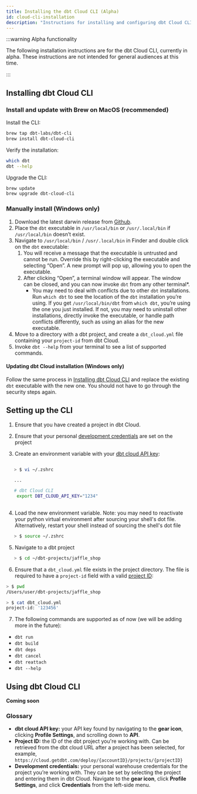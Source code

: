 ```yaml
---
title: Installing the dbt Cloud CLI (Alpha)
id: cloud-cli-installation
description: "Instructions for installing and configuring dbt Cloud CLI"
---
```


:::warning Alpha functionality 

The following installation instructions are for the dbt Cloud CLI, currently in alpha. These instructions are not intended for general audiences at this time. 

::: 

## Installing dbt Cloud CLI

### Install and update with Brew on MacOS (recommended)

Install the CLI: 

```bash
brew tap dbt-labs/dbt-cli
brew install dbt-cloud-cli
```

Verify the installation:

```bash
which dbt
dbt --help
```

Upgrade the CLI:

```bash
brew update
brew upgrade dbt-cloud-cli
```

### Manually install (Windows only)

1. Download the latest darwin release from [Github](https://github.com/dbt-labs/dbti/releases).
2. Place the `dbt` executable in `/usr/local/bin` or `/usr/.local/bin` if `/usr/local/bin` doesn’t exist.
3. Navigate to `/usr/local/bin` / `/usr/.local/bin` in Finder and double click on the `dbt` executable:
    1. You will receive a message that the executable is untrusted and cannot be run. Override this by right-clicking the executable and selecting “Open”. A new prompt will pop up, allowing you to open the executable.
    2. After clicking “Open”, a terminal window will appear. The window can be closed, and you can now invoke `dbt` from any other terminal*.
        - You may need to deal with conflicts due to other `dbt` installations. Run `which dbt` to see the location of the `dbt` installation you’re using. If you get `/usr/local/bin/dbt` from `which dbt`, you’re using the one you just installed. If not, you may need to uninstall other installations, directly invoke the executable, or handle path conflicts differently, such as using an alias for the new executable.
4. Move to a directory with a dbt project, and create a `dbt_cloud.yml` file containing your `project-id` from dbt Cloud.
5. Invoke `dbt --help` from your terminal to see a list of supported commands.

#### Updating dbt Cloud installation (Windows only)

Follow the same process in [Installing dbt Cloud CLI](#manually-install-windows-only) and replace the existing `dbt` executable with the new one. You should not have to go through the security steps again.

## Setting up the CLI

1. Ensure that you have created a project in dbt Cloud.

2. Ensure that your personal [development credentials](#glossary) are set on the project

3. Create an environment variable with your [dbt cloud API key](#glossary):

```bash

   > $ vi ~/.zshrc

   ...

   # dbt Cloud CLI
    export DBT_CLOUD_API_KEY="1234"
   
```

4. Load the new environment variable. Note: you may need to reactivate your python virtual environment after sourcing your shell's dot file. Alternatively, restart your shell instead of sourcing the shell's dot file

```bash
   > $ source ~/.zshrc
```

5. Navigate to a dbt project

```bash
   > $ cd ~/dbt-projects/jaffle_shop
```

6. Ensure that a `dbt_cloud.yml` file exists in the project directory. The file is required to have a `project-id` field with a valid [project ID](#glossary):

```bash
> $ pwd
/Users/user/dbt-projects/jaffle_shop

> $ cat dbt_cloud.yml
project-id: '123456'
```

7. The following commands are supported as of now (we will be adding more in the future):

- `dbt run`
- `dbt build`
- `dbt deps`
- `dbt cancel`
- `dbt reattach`
- `dbt --help`

## Using dbt Cloud CLI

**Coming soon**

### Glossary

- **dbt cloud API key:** your API key found by navigating to the **gear icon**, clicking **Profile Settings**, and scrolling down to **API**.
- **Project ID:** the ID of the dbt project you're working with. Can be retrieved from the dbt cloud URL after a project has been selected, for example, `https://cloud.getdbt.com/deploy/{accountID}/projects/{projectID}`
- **Development credentials:** your personal warehouse credentials for the project you’re working with. They can be set by selecting the project and entering them in dbt Cloud. Navigate to the **gear icon**, click **Profile Settings**, and click **Credentials** from the left-side menu.
